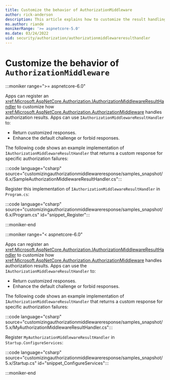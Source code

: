 ```yaml
---
title: Customize the behavior of AuthorizationMiddleware
author: rick-anderson
description: This article explains how to customize the result handling of AuthorizationMiddleware.
ms.author: riande
monikerRange: '>= aspnetcore-5.0'
ms.date: 03/24/2022
uid: security/authorization/authorizationmiddlewareresulthandler
---
```

# Customize the behavior of `AuthorizationMiddleware`

:::moniker range=">= aspnetcore-6.0"
  
Apps can register an <xref:Microsoft.AspNetCore.Authorization.IAuthorizationMiddlewareResultHandler> to customize how <xref:Microsoft.AspNetCore.Authorization.AuthorizationMiddleware> handles authorization results. Apps can use `IAuthorizationMiddlewareResultHandler` to:

* Return customized responses.
* Enhance the default challenge or forbid responses.

The following code shows an example implementation of `IAuthorizationMiddlewareResultHandler` that returns a custom response for specific authorization failures:

:::code language="csharp" source="customizingauthorizationmiddlewareresponse/samples_snapshot/6.x/SampleAuthorizationMiddlewareResultHandler.cs":::

Register this implementation of `IAuthorizationMiddlewareResultHandler` in `Program.cs`:

:::code language="csharp" source="customizingauthorizationmiddlewareresponse/samples_snapshot/6.x/Program.cs" id="snippet_Register":::

:::moniker-end

:::moniker range="< aspnetcore-6.0"

Apps can register an <xref:Microsoft.AspNetCore.Authorization.IAuthorizationMiddlewareResultHandler> to customize how <xref:Microsoft.AspNetCore.Authorization.AuthorizationMiddleware> handles authorization results. Apps can use the `IAuthorizationMiddlewareResultHandler` to:

* Return customized responses.
* Enhance the default challenge or forbid responses.

The following code shows an example implementation of `IAuthorizationMiddlewareResultHandler` that returns a custom response for specific authorization failures:

:::code language="csharp" source="customizingauthorizationmiddlewareresponse/samples_snapshot/5.x/MyAuthorizationMiddlewareResultHandler.cs":::

Register `MyAuthorizationMiddlewareResultHandler` in `Startup.ConfigureServices`:

:::code language="csharp" source="customizingauthorizationmiddlewareresponse/samples_snapshot/5.x/Startup.cs" id="snippet_ConfigureServices":::

:::moniker-end
